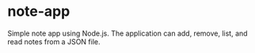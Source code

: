 # note-app
Simple note app using Node.js. The application can add, remove, list, and read notes from a JSON file.
